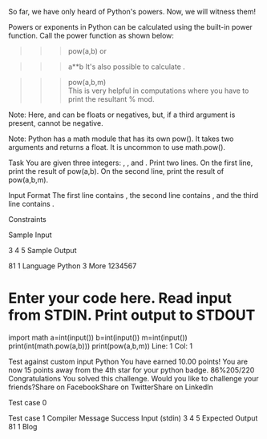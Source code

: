 So far, we have only heard of Python's powers. Now, we will witness them!

Powers or exponents in Python can be calculated using the built-in power function. Call the power function  as shown below:

>>> pow(a,b) 
or

>>> a**b
It's also possible to calculate .

>>> pow(a,b,m)  
This is very helpful in computations where you have to print the resultant % mod.

Note: Here,  and  can be floats or negatives, but, if a third argument is present,  cannot be negative.

Note: Python has a math module that has its own pow(). It takes two arguments and returns a float. It is uncommon to use math.pow().

Task
You are given three integers: , , and . Print two lines.
On the first line, print the result of pow(a,b). On the second line, print the result of pow(a,b,m).

Input Format
The first line contains , the second line contains , and the third line contains .

Constraints



Sample Input

3
4
5
Sample Output

81
1
Language
Python 3
More
1234567
# Enter your code here. Read input from STDIN. Print output to STDOUT
import math
a=int(input())
b=int(input())
m=int(input())
print(int(math.pow(a,b)))
print(pow(a,b,m))
Line: 1 Col: 1

Test against custom input
Python
You have earned 10.00 points!
You are now 15 points away from the 4th star for your python badge.
86%205/220
Congratulations
You solved this challenge. Would you like to challenge your friends?Share on FacebookShare on TwitterShare on LinkedIn

Test case 0

Test case 1
Compiler Message
Success
Input (stdin)
3
4
5
Expected Output
81
1
Blog